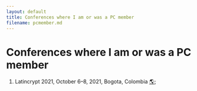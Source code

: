 ```yaml
---
layout: default
title: Conferences where I am or was a PC member
filename: pcmember.md
--- 
```


# Conferences where I am or was a PC member

1. Latincrypt 2021, October 6–8, 2021, Bogota, Colombia [&#x1F30E;](https://urosario.edu.co/Latin-Crypt/inicio/);
<!--&#127757; -->
<!--&#127759; -->
